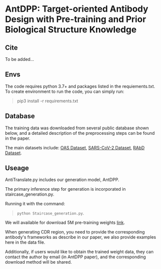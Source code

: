 # AntDPP: Target-oriented Antibody Design with Pre-training and Prior Biological Structure Knowledge

## Cite

To be added...

## Envs

The code requires python 3.7+ and packages listed in the requiements.txt. To create environment to run the code, you can
simply run:
> pip3 install -r requirements.txt

## Database

The training data was downloaded from several public database shown below, and a detailed description of the
preprocessing steps can be found in the paper.

The main datasets include:
[OAS Dataset](https://opig.stats.ox.ac.uk/webapps/oas/),
[SARS-CoV-2 Dataset](https://opig.stats.ox.ac.uk/webapps/covabdab/),
[RAbD Dataset](http://dunbrack2.fccc.edu/%20PyIgClassify).

## Useage

AntiTranslate.py includes our generation model, AntDPP.

The primary inference step for generation is incorporated in staircase_generation.py.

Running it with the command:
> `python Staircase_generation.py`.

We will available for download 5M pre-training weights [link]().

When generating CDR region, you need to provide the corresponding antibody's frameworks as describe in our paper, we
also provide examples here in the data file.

Additionally, if users would like to obtain the trained weight data, they can contact the author by email (in AntDPP paper), and the
corresponding download method will be shared.
